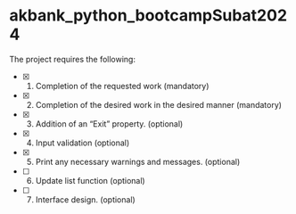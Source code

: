 # akbank_python_bootcampSubat2024
The project requires the following:
- [x] 1.	Completion of the requested work (mandatory)
- [x] 2.	Completion of the desired work in the desired manner (mandatory)
- [x] 3.	Addition of an “Exit” property. (optional)
- [x] 4.    Input validation (optional)
- [x] 5.	Print any necessary warnings and messages. (optional)
- [ ] 6.	Update list function (optional)
- [ ] 7.	Interface design. (optional)